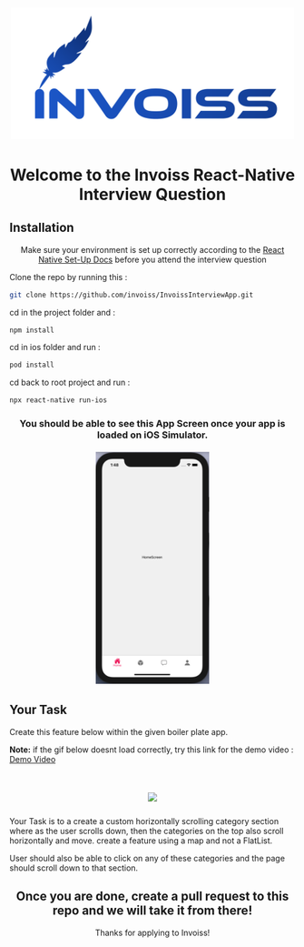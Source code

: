 [<h1 align="center"><img width="500" src="./ReadMeAssets/Invoiss-logo.png"></h1>](https://invoiss.com)

<div align="center">
<h1>Welcome to the Invoiss React-Native Interview Question</h1> 
</div> 

## Installation

<div align="center">
  
Make sure your environment is set up correctly according to the [React Native Set-Up Docs](https://reactnative.dev/docs/environment-setup) 
before you attend the interview question
</div> 



<p>Clone the repo by running this : </p>

```bash
git clone https://github.com/invoiss/InvoissInterviewApp.git
```

<p>cd in the project folder and :  </p>

```bash
npm install
```
<p>cd in ios folder and run :  </p>

```bash
pod install
```

<p>cd back to root project and run :  </p>

```bash
npx react-native run-ios
```


<h3 align="center">
You should be able to see this App Screen once your app is loaded on iOS Simulator. </br></br>
<img src="./ReadMeAssets/app-screen.png" width="200">
</h3>

## Your Task
Create this feature below within the given boiler plate app.

**Note:** if the gif below doesnt load correctly, try this link for the demo video : [Demo Video](https://reactnative.dev/docs/environment-setup)
<h1 align="center"><img src="./ReadMeAssets/app-example.gif"></h1>

Your Task is to a create a custom horizontally scrolling category section where as the user scrolls down, 
then the categories on the top also scroll horizontally and move. 
create a feature using a map and not a FlatList. 

User should also be able to click on any of these categories and the page should scroll down to that section. 




<div align="center">
<h2>Once you are done, create a pull request to this repo and we will take it from there! </h2> 
Thanks for applying to Invoiss!
</div> 




